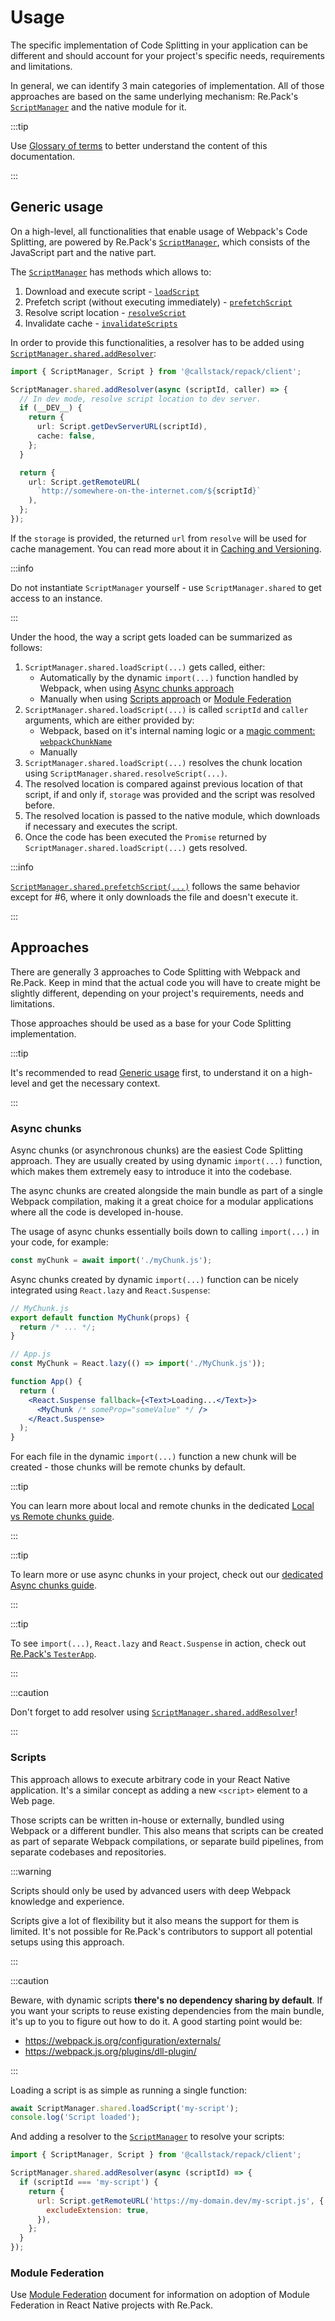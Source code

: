 # Usage

The specific implementation of Code Splitting in your application can be different and should account for your project's specific needs, requirements and limitations.

In general, we can identify 3 main categories of implementation. All of those approaches are based on the same underlying mechanism: Re.Pack's [`ScriptManager`](../../api/repack/client/classes/ScriptManager) and the native module for it.

:::tip

Use [Glossary of terms](./glossary) to better understand the content of this documentation.

:::

## Generic usage

On a high-level, all functionalities that enable usage of Webpack's Code Splitting, are powered by
Re.Pack's [`ScriptManager`](../../api/repack/client/classes/ScriptManager), which consists of the JavaScript part and the native part.

The [`ScriptManager`](../../api/repack/client/classes/ScriptManager) has methods which allows to:

1. Download and execute script - [`loadScript`](../../api/repack/client/classes/ScriptManager#loadscript)
2. Prefetch script (without executing immediately) - [`prefetchScript`](../../api/repack/client/classes/ScriptManager#prefetchscript)
3. Resolve script location - [`resolveScript`](../../api/repack/client/classes/ScriptManager#resolvescript)
4. Invalidate cache - [`invalidateScripts`](../../api/repack/client/classes/ScriptManager#invalidatescripts)

In order to provide this functionalities, a resolver has to be added using [`ScriptManager.shared.addResolver`](../../api/repack/client/classes/ScriptManager#addresolver):

```ts
import { ScriptManager, Script } from '@callstack/repack/client';

ScriptManager.shared.addResolver(async (scriptId, caller) => {
  // In dev mode, resolve script location to dev server.
  if (__DEV__) {
    return {
      url: Script.getDevServerURL(scriptId),
      cache: false,
    };
  }

  return {
    url: Script.getRemoteURL(
      `http://somewhere-on-the-internet.com/${scriptId}`
    ),
  };
});
```

If the `storage` is provided, the returned `url` from `resolve` will be used for cache management.
You can read more about it in [Caching and Versioning](./caching-versioning).

:::info

Do not instantiate `ScriptManager` yourself - use `ScriptManager.shared` to get access to an instance.

:::

Under the hood, the way a script gets loaded can be summarized as follows:

1. `ScriptManager.shared.loadScript(...)` gets called, either:
   - Automatically by the dynamic `import(...)` function handled by Webpack, when using [Async chunks approach](#async-chunks)
   - Manually when using [Scripts approach](#scripts) or [Module Federation](#module-federation)
2. `ScriptManager.shared.loadScript(...)` is called `scriptId` and `caller` arguments, which are either provided by:
   - Webpack, based on it's internal naming logic or a [magic comment: `webpackChunkName`](https://webpack.js.org/migrate/5/#using--webpackchunkname--)
   - Manually
3. `ScriptManager.shared.loadScript(...)` resolves the chunk location using `ScriptManager.shared.resolveScript(...)`.
4. The resolved location is compared against previous location of that script, if and only if, `storage` was provided and the script was resolved before.
5. The resolved location is passed to the native module, which downloads if necessary and executes the script.
6. Once the code has been executed the `Promise` returned by `ScriptManager.shared.loadScript(...)` gets resolved.

:::info

[`ScriptManager.shared.prefetchScript(...)`](../../api/repack/client/classes/ScriptManager#prefetchscript) follows
the same behavior except for #6, where it only downloads the file and doesn't execute it.

:::

## Approaches

There are generally 3 approaches to Code Splitting with Webpack and Re.Pack. Keep in mind that the
actual code you will have to create might be slightly different, depending on your project's
requirements, needs and limitations.

Those approaches should be used as a base for your Code Splitting implementation.

:::tip

It's recommended to read [Generic usage](#generic-usage) first, to understand it on a high-level and
get the necessary context.

:::

### Async chunks

Async chunks (or asynchronous chunks) are the easiest Code Splitting approach. They are usually
created by using dynamic `import(...)` function, which makes them extremely easy to introduce it
into the codebase.

The async chunks are created alongside the main bundle as part of a single
Webpack compilation, making it a great choice for a modular applications where all the code is
developed in-house.

The usage of async chunks essentially boils down to calling `import(...)` in your code, for example:

```js
const myChunk = await import('./myChunk.js');
```

Async chunks created by dynamic `import(...)` function can be nicely integrated using `React.lazy`
and `React.Suspense`:

```jsx
// MyChunk.js
export default function MyChunk(props) {
  return /* ... */;
}

// App.js
const MyChunk = React.lazy(() => import('./MyChunk.js'));

function App() {
  return (
    <React.Suspense fallback={<Text>Loading...</Text>}>
      <MyChunk /* someProp="someValue" */ />
    </React.Suspense>
  );
}
```

For each file in the dynamic `import(...)` function a new chunk will be created - those chunks will
be remote chunks by default.

:::tip

You can learn more about local and remote chunks in the dedicated [Local vs Remote chunks guide](./local-vs-remote-chunks).

:::

:::tip

To learn more or use async chunks in your project, check out our [dedicated Async chunks guide](./guide-async-chunks).

:::

:::tip

To see `import(...)`, `React.lazy` and `React.Suspense` in action, check out
[Re.Pack's `TesterApp`](https://github.com/callstack/repack/blob/main/apps/tester-app/src/asyncChunks/AsyncContainer.tsx).

:::

:::caution

Don't forget to add resolver using [`ScriptManager.shared.addResolver`](../../api/repack/client/classes/ScriptManager#addresolver)!

:::

### Scripts

This approach allows to execute arbitrary code in your React Native application.
It's a similar concept as adding a new `<script>` element to a Web page.

Those scripts can be written in-house or externally, bundled using Webpack or a different bundler.
This also means that scripts can be created as part of separate Webpack compilations, or separate
build pipelines, from separate codebases and repositories.

:::warning

Scripts should only be used by advanced users with deep Webpack knowledge and experience.

Scripts give a lot of flexibility but it also means the support for them is limited. It's not possible for Re.Pack's
contributors to support all potential setups using this approach.

:::

:::caution

Beware, with dynamic scripts **there's no dependency sharing by default**. If you want your scripts
to reuse existing dependencies from the main bundle, it's up to you to figure out how to do it.
A good starting point would be:

- https://webpack.js.org/configuration/externals/
- https://webpack.js.org/plugins/dll-plugin/

:::

Loading a script is as simple as running a single function:

```js
await ScriptManager.shared.loadScript('my-script');
console.log('Script loaded');
```

And adding a resolver to the [`ScriptManager`](../../api/repack/client/classes/ScriptManager#addResolver) to resolve your
scripts:

```js
import { ScriptManager, Script } from '@callstack/repack/client';

ScriptManager.shared.addResolver(async (scriptId) => {
  if (scriptId === 'my-script') {
    return {
      url: Script.getRemoteURL('https://my-domain.dev/my-script.js', {
        excludeExtension: true,
      }),
    };
  }
});
```

### Module Federation

Use [Module Federation](../module-federation) document for information on adoption of Module Federation in React Native projects with Re.Pack.

